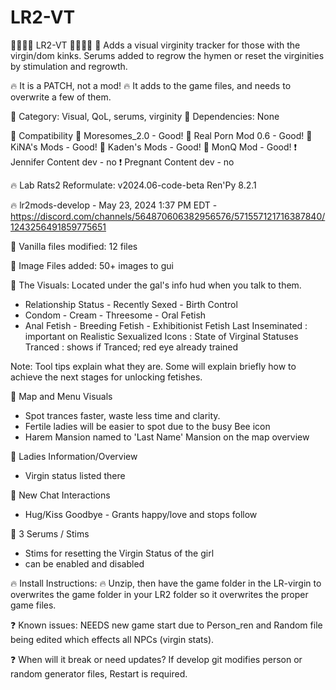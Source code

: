 # LR2-VT
🍒🍒🍒🍒    LR2-VT    🍒🍒🍒🍒 
💮 Adds a visual virginity tracker for those with the virgin/dom kinks.  Serums added to regrow the hymen or reset the virginities by stimulation and regrowth.

🔥 It is a PATCH, not a mod! 
🔥 It adds to the game files, and needs to overwrite a few of them.

💮 Category: Visual, QoL, serums, virginity 💮 Dependencies: None 

💮 Compatibility
🥵 Moresomes_2.0 - Good!
🥵 Real Porn Mod 0.6 - Good!
🥵 KiNA's Mods - Good!
🥵 Kaden's Mods - Good!
🥵 MonQ Mod - Good!
❗ Jennifer Content dev - no
❗ Pregnant Content dev - no

🔥 Lab Rats2 Reformulate: v2024.06-code-beta  Ren'Py 8.2.1

🔥 lr2mods-develop - May 23, 2024 1:37 PM EDT -https://discord.com/channels/564870606382956576/571557121716387840/1243256491859775651

💮 Vanilla files modified: 12 files

💮 Image Files added: 50+ images to gui

💮 The Visuals: Located under the gal's info hud when you talk to them.
- Relationship Status - Recently Sexed - Birth Control
- Condom - Cream - Threesome - Oral Fetish
- Anal Fetish - Breeding Fetish - Exhibitionist Fetish
Last Inseminated : important on Realistic
Sexualized Icons : State of Virginal Statuses
Tranced : shows if Tranced; red eye already trained

Note: Tool tips explain what they are.  Some will explain briefly how to achieve the next stages for unlocking fetishes.

💮 Map and Menu Visuals
- Spot trances faster, waste less time and clarity.
- Fertile ladies will be easier to spot due to the busy Bee icon
- Harem Mansion named to 'Last Name' Mansion on the map overview

💮 Ladies Information/Overview
- Virgin status listed there

💮 New Chat Interactions
- Hug/Kiss Goodbye - Grants happy/love and stops follow

💮 3 Serums / Stims
- Stims for resetting the Virgin Status of the girl
- can be enabled and disabled

🔥 Install Instructions: 🔥
Unzip, then have the game folder in the LR-virgin to overwrites the game folder in your LR2 folder so it overwrites the proper game files.

❓ Known issues: 
NEEDS new game start due to Person_ren and Random file being edited which effects all NPCs (virgin stats).

❓ When will it break or need updates?
If develop git modifies person or random generator files, Restart is required.  
